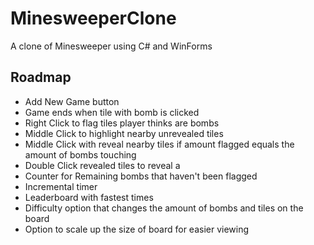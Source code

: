 # MinesweeperClone
A clone of Minesweeper using C# and WinForms


## Roadmap
* Add New Game button
* Game ends when tile with bomb is clicked
* Right Click to flag tiles player thinks are bombs
* Middle Click to highlight nearby unrevealed tiles
* Middle Click with reveal nearby tiles if amount flagged equals the amount of bombs touching
* Double Click revealed tiles to reveal a
* Counter for Remaining bombs that haven't been flagged
* Incremental timer
* Leaderboard with fastest times
* Difficulty option that changes the amount of bombs and tiles on the board
* Option to scale up the size of board for easier viewing